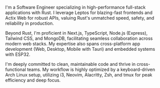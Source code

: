 I'm a Software Engineer specializing in high-performance full-stack applications with Rust. I leverage Leptos for blazing-fast frontends and Actix Web for robust APIs, valuing Rust's unmatched speed, safety, and reliability in production.

Beyond Rust, I'm proficient in Next.js, TypeScript, Node.js (Express), Tailwind CSS, and MongoDB, facilitating seamless collaboration across modern web stacks. My expertise also spans cross-platform app development (Web, Desktop, Mobile with Tauri) and embedded systems with ESP32.

I'm deeply committed to clean, maintainable code and thrive in cross-functional teams. My workflow is highly optimized by a keyboard-driven Arch Linux setup, utilizing i3, Neovim, Alacritty, Zsh, and tmux for peak efficiency and deep focus.
